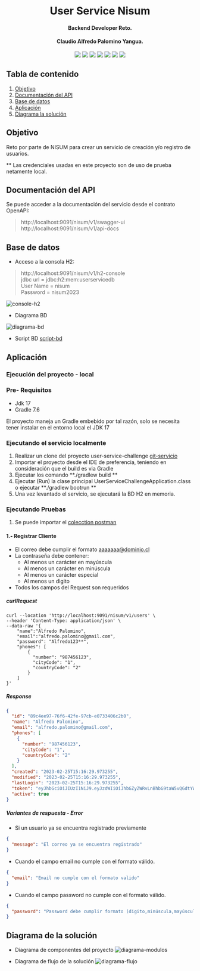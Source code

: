 <h1 align="center">
User Service Nisum
</h1>

<h4 align="center">Backend Developer Reto.</h4>
<h4 align="center">Claudio Alfredo Palomino Yangua.</h4>

<p align="center">
    <a alt="Java">
        <img src="https://img.shields.io/badge/Java-v17-blue.svg" />
    </a>
    <a alt="Spring Boot">
        <img src="https://img.shields.io/badge/Spring%20Boot-v3.0.2-brightgreen.svg" />
    </a>
    <a alt="H2">
        <img src="https://img.shields.io/badge/H2-v1.4.200-brightgreen.svg" />
    </a>
    <a alt="JPA">
        <img src="https://img.shields.io/badge/JPA-v3.0.2-brightgreen.svg" />
    </a>
    <a alt="OpenApi">
        <img src="https://img.shields.io/badge/Open%20Api-v3-blue.svg" />
    </a>
    <a alt="Jacoco">
        <img src="https://img.shields.io/badge/jacoco-v0.8.6-blue.svg" />
    </a>
    <a alt="Gradle">
        <img src="https://img.shields.io/badge/gradle-v7.6-blue.svg" />
    </a>
</p>

## Tabla de contenido ##

1. [Objetivo](#Objetivo)
2. [Documentación del API](#Documentación-del-API)
3. [Base de datos](#Base-de-datos)
4. [Aplicación](#Aplicación)
5. [Diagrama la solución](#Diagrama-de-la-solución)

## Objetivo

Reto por parte de NISUM para crear un servicio de creación y/o registro de usuarios.

** Las credenciales usadas en este proyecto son de uso de prueba netamente local.

## Documentación del API

Se puede acceder a la documentación del servicio desde el contrato OpenAPI:

> http://localhost:9091/nisum/v1/swagger-ui
> http://localhost:9091/nisum/v1/api-docs

## Base de datos

- Acceso a la consola H2:

> http://localhost:9091/nisum/v1/h2-console
> <br>
> jdbc url = jdbc:h2:mem:userservicedb <br>
> User Name = nisum <br>
> Password = nisum2023

![console-h2](docs/bd/console-h2.png)

- Diagrama BD

![diagrama-bd](docs/bd/user-service-db-diagram.png)

- Script BD [script-bd](docs/bd/scripts.sql)

## Aplicación

### Ejecución del proyecto - local

### Pre- Requisitos

- Jdk 17
- Gradle 7.6

El proyecto maneja un Gradle embebido por tal razón, solo se necesita tener instalar en el entorno
local el JDK 17

### Ejecutando el servicio localmente

1. Realizar un clone del proyecto
   user-service-challenge [git-servicio](https://github.com/cpalominoy/user-service-challenge.git)
2. Importar el proyecto desde el IDE de preferencia, teniendo en consideración que el build es via
   Gradle
3. Ejecutar los comando **./gradlew build **
4. Ejecutar (Run) la clase principal UserServiceChallengeApplication.class o ejecutar **./gradlew
   bootrun **
5. Una vez levantado el servicio, se ejecutará la BD H2 en memoria.

### Ejecutando Pruebas

1. Se puede importar el [colecction postman](docs/postman/Nisum-Challenge.postman_collection.json)

#### 1.- Registrar Cliente

- El correo debe cumplir el formato aaaaaaa@dominio.cl
- La contraseña debe contener:
    - Al menos un carácter en mayúscula
    - Al menos un carácter en minúscula
    - Al menos un carácter especial
    - Al menos un digito
- Todos los campos del Request son requeridos

##### curlRequest

```shell
curl --location 'http://localhost:9091/nisum/v1/users' \
--header 'Content-Type: application/json' \
--data-raw '{
    "name":"Alfredo Palomino",
    "email":"alfredo.palomino@gmail.com",
    "password": "Alfredo123**",
    "phones": [
        {
          "number": "987456123",
          "cityCode": "1",
          "countryCode": "2"  
        }
    ]
}'

```

##### Response

```json
{
  "id": "89c4ee97-76f6-42fe-97cb-e0733406c2b0",
  "name": "Alfredo Palomino",
  "email": "alfredo.palomino@gmail.com",
  "phones": [
    {
      "number": "987456123",
      "cityCode": "1",
      "countryCode": "2"
    }
  ],
  "created": "2023-02-25T15:16:29.973255",
  "modified": "2023-02-25T15:16:29.973255",
  "lastLogin": "2023-02-25T15:16:29.973255",
  "token": "eyJhbGciOiJIUzI1NiJ9.eyJzdWIiOiJhbGZyZWRvLnBhbG9taW5vQGdtYWlsLmNvbSIsImlhdCI6MTY3NzM1NjE4OSwiZXhwIjoxNjc3NDQyNTg5fQ.34VcKdyQ5dcQydvzqtNPlfNu5nwWIhKToiAjIIsdlys",
  "active": true
}
```

##### Variantes de respuesta - Error

- Si un usuario ya se encuentra registrado previamente

```json
{
  "message": "El correo ya se encuentra registrado"
}
```

- Cuando el campo email no cumple con el formato válido.

```json
{
  "email": "Email no cumple con el formato valido"
}
```

- Cuando el campo password no cumple con el formato válido.

```json
{
  "password": "Password debe cumplir formato (digito,minúscula,mayúscula,carácter especial y número)"
}
```

## Diagrama de la solución

- Diagrama de componentes del proyecto
  ![diagrama-modulos](docs/diagram/user_service_changelle_module_class.png)

- Diagrama de flujo de la solución
  ![diagrama-flujo](docs/diagram/Diagrama-Flujo-Registro-Usuario.jpg)